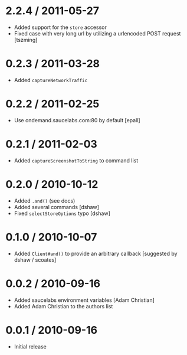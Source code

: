 
2.2.4 / 2011-05-27 
==================

  * Added support for the `store` accessor
  * Fixed case with very long url by utilizing a urlencoded POST request [tszming]

0.2.3 / 2011-03-28 
==================

  * Added `captureNetworkTraffic`

0.2.2 / 2011-02-25 
==================

  * Use ondemand.saucelabs.com:80 by default [epall]

0.2.1 / 2011-02-03 
==================

  * Added `captureScreenshotToString` to command list

0.2.0 / 2010-10-12 
==================

  * Added `.and()` (see docs)
  * Added several commands [dshaw]
  * Fixed `selectStoreOptions` typo [dshaw]

0.1.0 / 2010-10-07 
==================

  * Added `Client#and()` to provide an arbitrary callback [suggested by dshaw / scoates]

0.0.2 / 2010-09-16 
==================

  * Added saucelabs environment variables [Adam Christian]
  * Added Adam Christian to the authors list

0.0.1 / 2010-09-16 
==================

  * Initial release
